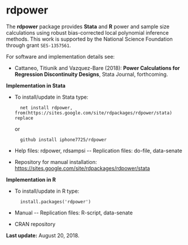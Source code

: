 # rdpower

The **rdpower** package provides **Stata** and **R** power and sample size calculations using robust bias-corrected local polynomial inference methods. This work is supported by the National Science Foundation through grant `SES-1357561`.

For software and implementation details see:

* Cattaneo, Titiunik and Vazquez-Bare (2018): **Power Calculations for Regression Discontinuity Designs**, Stata Journal, forthcoming.


**Implementation in Stata**

* To install/update in Stata type:

		net install rdpower, from(https://sites.google.com/site/rdpackages/rdpower/stata) replace
  or  

		github install iphone7725/rdpower

* Help files: rdpower, rdsampsi -- Replication files: do-file, data-senate
* Repository for manual installation: https://sites.google.com/site/rdpackages/rdpower/stata


**Implementation in R**

* To install/update in R type:

		install.packages('rdpower')

* Manual -- Replication files: R-script, data-senate
* CRAN repository


**Last update:** August 20, 2018.
